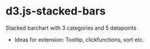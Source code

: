 # d3.js-stacked-bars

Stacked barchart with 3 categories and 5 datapoints

* Ideas for extension: Tooltip, clickfunctions, sort etc.
